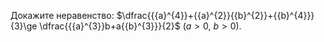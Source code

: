Докажите  неравенство: $\dfrac{{{a}^{4}}+{{a}^{2}}{{b}^{2}}+{{b}^{4}}}{3}\ge \dfrac{{{a}^{3}}b+a{{b}^{3}}}{2}$ ($a > 0$, $b > 0$).